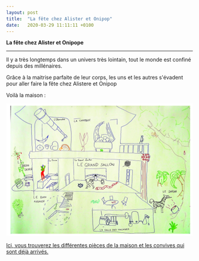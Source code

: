 ```yaml
---
layout: post
title:  "La fête chez Alister et Onipop"
date:   2020-03-29 11:11:11 +0100
---
```


**La fête chez Alister et Onipope**

***
Il y a très longtemps dans un univers très lointain, tout le monde est confiné depuis des millénaires.

Grâce à la maitrise parfaite de leur corps, les uns et les autres s'évadent pour aller faire la fête chez Alistere et Onipop 

Voilà la maison : 

![La Maison](../assets/PlanAeO.jpg)



[Ici, vous trouverez les différentes pièces de la maison et les convives qui sont déjà arrivés.](https://discord.gg/rEqBDPk)
